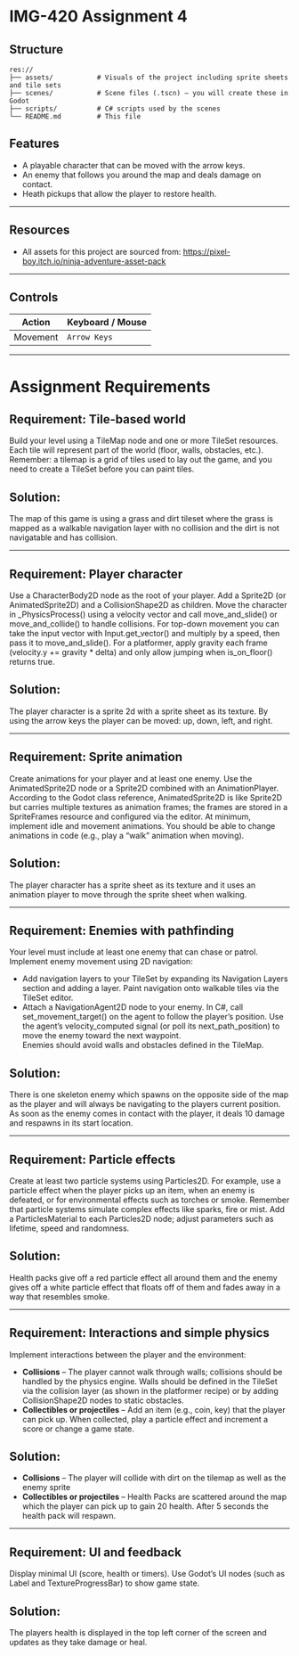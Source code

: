 # IMG-420 Assignment 4

## Structure

```
res://
├── assets/           # Visuals of the project including sprite sheets and tile sets
├── scenes/           # Scene files (.tscn) – you will create these in Godot
├── scripts/          # C# scripts used by the scenes
└── README.md         # This file
```

## Features
- A playable character that can be moved with the arrow keys.
- An enemy that follows you around the map and deals damage on contact.
- Heath pickups that allow the player to restore health.

---

## Resources
- All assets for this project are sourced from: https://pixel-boy.itch.io/ninja-adventure-asset-pack

---

## Controls

| Action                | Keyboard / Mouse     | 
|-----------------------|----------------------|
| Movement              | `Arrow Keys`         |

---

# Assignment Requirements

## Requirement: Tile-based world
Build your level using a TileMap node and one or more TileSet resources. Each tile will represent part of the world (floor, walls, obstacles, etc.). Remember: a tilemap is a grid of tiles used to lay out the game, and you need to create a TileSet before you can paint tiles.

## Solution:
The map of this game is using a grass and dirt tileset where the grass is mapped as a walkable navigation layer with no collision and the dirt is not navigatable and has collision.

---

## Requirement: Player character
Use a CharacterBody2D node as the root of your player. Add a Sprite2D (or AnimatedSprite2D) and a CollisionShape2D as children. Move the character in _PhysicsProcess() using a velocity vector and call move_and_slide() or move_and_collide() to handle collisions. For top-down movement you can take the input vector with Input.get_vector() and multiply by a speed, then pass it to move_and_slide(). For a platformer, apply gravity each frame (velocity.y += gravity * delta) and only allow jumping when is_on_floor() returns true.

## Solution:
The player character is a sprite 2d with a sprite sheet as its texture. By using the arrow keys the player can be moved: up, down, left, and right.

---

## Requirement: Sprite animation
Create animations for your player and at least one enemy. Use the AnimatedSprite2D node or a Sprite2D combined with an AnimationPlayer. According to the Godot class reference, AnimatedSprite2D is like Sprite2D but carries multiple textures as animation frames; the frames are stored in a SpriteFrames resource and configured via the editor. At minimum, implement idle and movement animations. You should be able to change animations in code (e.g., play a “walk” animation when moving).

## Solution:
The player character has a sprite sheet as its texture and it uses an animation player to move through the sprite sheet when walking.

---

## Requirement: Enemies with pathfinding
Your level must include at least one enemy that can chase or patrol. Implement enemy movement using 2D navigation:  
- Add navigation layers to your TileSet by expanding its Navigation Layers section and adding a layer. Paint navigation onto walkable tiles via the TileSet editor.  
- Attach a NavigationAgent2D node to your enemy. In C#, call set_movement_target() on the agent to follow the player’s position. Use the agent’s velocity_computed signal (or poll its next_path_position) to move the enemy toward the next waypoint.  
Enemies should avoid walls and obstacles defined in the TileMap.

## Solution:
There is one skeleton enemy which spawns on the opposite side of the map as the player and will always be navigating to the players current position. As soon as the enemy comes in contact with the player, it deals 10 damage and respawns in its start location.

---

## Requirement: Particle effects
Create at least two particle systems using Particles2D. For example, use a particle effect when the player picks up an item, when an enemy is defeated, or for environmental effects such as torches or smoke. Remember that particle systems simulate complex effects like sparks, fire or mist. Add a ParticlesMaterial to each Particles2D node; adjust parameters such as lifetime, speed and randomness.

## Solution:
Health packs give off a red particle effect all around them and the enemy gives off a white particle effect that floats off of them and fades away in a way that resembles smoke.

---

## Requirement: Interactions and simple physics
Implement interactions between the player and the environment:  
- **Collisions** – The player cannot walk through walls; collisions should be handled by the physics engine. Walls should be defined in the TileSet via the collision layer (as shown in the platformer recipe) or by adding CollisionShape2D nodes to static obstacles.  
- **Collectibles or projectiles** – Add an item (e.g., coin, key) that the player can pick up. When collected, play a particle effect and increment a score or change a game state.  

## Solution:
- **Collisions** – The player will collide with dirt on the tilemap as well as the enemy sprite
- **Collectibles or projectiles** – Health Packs are scattered around the map which the player can pick up to gain 20 health. After 5 seconds the health pack will respawn.


---

## Requirement: UI and feedback
Display minimal UI (score, health or timers). Use Godot’s UI nodes (such as Label and TextureProgressBar) to show game state.

## Solution:
The players health is displayed in the top left corner of the screen and updates as they take damage or heal.